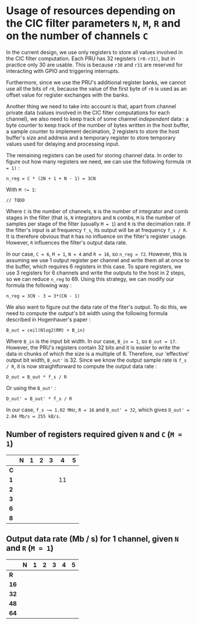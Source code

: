 # Usage of resources depending on the CIC filter parameters `N`, `M`, `R` and on the number of channels `C`

In the current design, we use only registers to store all values involved in the CIC filter computation. Each PRU has 32 registers `(r0-r31)`, but in practice only 30 are usable. This is because `r30` and `r31` are reserved for interacting with GPIO and triggering interrupts.

Furthermore, since we use the PRU's additional register banks, we cannot use all the bits of `r0`, because the value of the first byte of `r0` is used as an offset value for register exchanges with the banks.

Another thing we need to take into account is that, apart from channel private data (values involved in the CIC filter computations for each channel), we also need to keep track of some channel _independent_ data : a byte counter to keep track of the number of bytes written in the host buffer, a sample counter to implement decimation, 2 registers to store the host buffer's size and address and a temporary register to store temporary values used for delaying and processing input.

The remaining registers can be used for storing channel data. In order to figure out how many registers we need, we can use the following formula `(M = 1)` :

	n_reg = C * (2N + 1 + N - 1) = 3CN

With `M != 1`:

	// TODO

Where `C` is the number of channels, `N` is the number of integrator and comb stages in the filter (that is, `N` integrators and `N` combs, `M` is the number of samples per stage of the filter (usually `M = 1`) and `R` is the decimation rate. If the filter's input is at frequency `f_s`, its output will be at frequency `f_s / R`.
It is therefore obvious that `R` has no influence on the filter's register usage. However, `R` influences the filter's output data rate.

In our case, `C = 6`, `M = 1`, `N = 4` and `R = 16`, so `n_reg = 72`. However, this is assuming we use 1 output register per channel and write them all at once to the buffer, which requires 6 registers in this case. To spare registers, we use 3 registers for 6 channels and write the outputs to the host in 2 steps, so we can reduce `n_reg` to 69. Using this strategy, we can modify our formula the following way :

	n_reg = 3CN - 3 = 3*(CN - 1)

We also want to figure out the data rate of the fiter's output. To do this, we need to compute the output's bit width using the following formula described in Hogenhauer's paper :

	B_out = ceil(Nlog2(RM) + B_in)

Where `B_in` is the input bit width. In our case, `B_in = 1`, so `B_out = 17`. However, the PRU's registers contain 32 bits and it is easier to write the data in chunks of which the size is a multiple of 8. Therefore, our 'effective' output bit width, `B_out'` is 32. Since we know the output sample rate is `f_s / R`, it is now straightforward to compute the output data rate :

	D_out = B_out * f_s / R

Or using the `B_out'` :

	D_out' = B_out' * f_s / R

In our case, `f_s ~= 1.02 MHz`, `R = 16` and `B_out' = 32`, which gives `D_out' = 2.04 Mb/s = 255 kB/s`.

## Number of registers required given `N` and `C` (`M = 1`)

|       | N | 1 | 2 | 3 | 4  | 5 |
|---    |---|---|---|---|--- |---|
| **C** |   |   |   |   |    |   |
| **1** |   |   |   |   | 11 |   |
| **2** |   |   |   |   |    |   |
| **3** |   |   |   |   |    |   |
| **6** |   |   |   |   |    |   |
| **8** |   |   |   |   |    |   |

## Output data rate (Mb / s) for 1 channel, given `N` and `R` (`M = 1`)

|        |  N  |  1  |  2  |  3  |  4  |  5  |
|---     |:---:|:---:|:---:|:---:|:---:|:---:|
| **R**  |     |     |     |     |     |     |
| **16** |     |     |     |     |     |     |
| **32** |     |     |     |     |     |     |
| **48** |     |     |     |     |     |     |
| **64** |     |     |     |     |     |     |